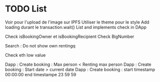 # TODO List

Voir pour l'upload de l'image sur IPFS
Utiliser le theme pour le style
Add loading durant le transaction.wait()
List and implements check in DApp

Check isBookingOwner et isBookingRecipient
Check BigNumber

Search : Do not show own rentingq

Check eth low value

Dapp : Create booking : Max person < Renting max person
Dapp : Create booking : Start date > current date
Dapp : Create booking : start timestamp 00:00:00 end timestampe 23 59 59
